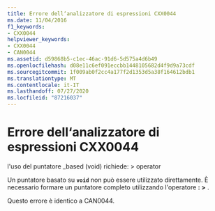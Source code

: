 ```yaml
---
title: Errore dell‘analizzatore di espressioni CXX0044
ms.date: 11/04/2016
f1_keywords:
- CXX0044
helpviewer_keywords:
- CXX0044
- CAN0044
ms.assetid: d59868b5-c1ec-46ac-91d6-5d575a4d6b49
ms.openlocfilehash: d08e11c6ef091eccbb1448105682d4f9d9a73cdf
ms.sourcegitcommit: 1f009ab0f2cc4a177f2d1353d5a38f164612bdb1
ms.translationtype: MT
ms.contentlocale: it-IT
ms.lasthandoff: 07/27/2020
ms.locfileid: "87216037"
---
```

# <a name="expression-evaluator-error-cxx0044"></a>Errore dell‘analizzatore di espressioni CXX0044

l'uso del puntatore _based (void) richiede: > operator

Un puntatore basato su **`void`** non può essere utilizzato direttamente. È necessario formare un puntatore completo utilizzando l'operatore **: >** .

Questo errore è identico a CAN0044.
